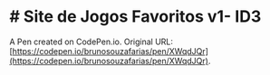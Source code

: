<h1> # Site de Jogos Favoritos v1- ID3 </h1>

A Pen created on CodePen.io. Original URL: [https://codepen.io/brunosouzafarias/pen/XWqdJQr](https://codepen.io/brunosouzafarias/pen/XWqdJQr).

